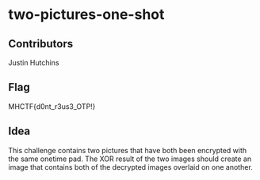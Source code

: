 # two-pictures-one-shot  
## Contributors

Justin Hutchins
## Flag
MHCTF{d0nt_r3us3_OTP!}

## Idea

This challenge contains two pictures that have both been encrypted with the same onetime pad. The XOR result of the two images should create an image that contains both of the decrypted images overlaid on one another.
